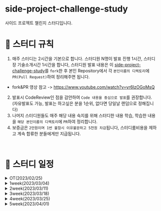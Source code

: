 # side-project-challenge-study
사이드 프로젝트 챌린지 스터디입니다.


# 📢 스터디 규칙
1. 매주 스터디는 2시간을 기본으로 합니다. 스터디원 N명이 발표 진행 1시간, 스터디장 기술소개시간 1시간을 합니다, 스터디원 발표 내용은 이 [side-project-challenge-study](https://github.com/mooh2jj/side-project-challenge-study)를 `fork`한 후 본인 Repository에서 각 `본인이름의 디렉토리`에 `PR(Pull Request)`하여 정리해주면 됩니다.
  * fork&PR 영상 참고 -> https://www.youtube.com/watch?v=yr6IzOGoMsQ

2. 발표시 CodeReview인 점을 감안하여 `Code 내용을 중심으로 발표`를 권장합니다. (자유발표도 가능, 발표는 하고싶은 분을 1순위, 없다면 당일날 랜덤으로 정해집니다)
3. 나머지 스터디원들도 매주 해당 내용 숙지를 위해 스터디한 내용 학습, 학습한 내용을 `해당 본인이름의 디렉토리`에 `PR`하여 정리합니다. 
4. 보증금은 `2만원이며 1번 불참시 이유불문하고 5천원 차감`됩니다, 스터디룸비용을 제하고 계속 합류한 분들에게만 지급됩니다.


<br>

# 📅 스터디 일정

<details>
<summary>OT(2023/02/25)</summary>
<div markdown="1">

  * 자기소개 시간
  * 스터디 취지, 방향, 구성 방식 설명
  * 과제
  ```
  1) 사용 툴 설치 및 이해하기 
   * IntelliJ(얼티메이트 버전 추천-플러그인 사용 가능)
   * MySQL, DB 접속 HediSQL or Dbeaver
   * e2e 테스트용 postman
   * git/github bash, zsh 설치
   * putty or MobaXterm 설치
 
  2) 해당 레포지토리 fork & PR 해보기
 
  3) Linux Setting 환경 -> window 사용자는 wsl2 설치, mac 사용자는 homebrew&iterm2 설치
  
  4) Linux 명령어 + MySQL SQL 학습

  챌린지) 
  1) Centos vs Ubuntu 차이 
  2) 쉡 스크립트란?
  3) MySQL5.7 vs MySQL8.0 차이
  ```
 * 환경셋팅 - [https://www.notion.so/bb4d80cb1a094696b8ff27f4cd52bb00](https://www.notion.so/bb4d80cb1a094696b8ff27f4cd52bb00)
</div>
</details>

<details>
<summary>1week(2023/03/04)</summary>
<div markdown="1">

  * 각 개인 면담 진행 => 추후 각개인에 맞는 스터디 과제도 진행할 것
  * 웹개발자가 보는 대표 server 4개 정리
  * Liunx, DB서버, git의 존재 이유
  * 간단한 Linux 명령어 정리
  * 과제
  ```
1) git-flow 란 무엇인지 정리
2) git 대표적 명령어 정리

3) MySQL에서 DB 테이블 설계시 중요 요소 각 정리

챌린지) 각 개별로 드립니다. 
```
* 1주차 정리 - https://www.notion.so/1week-c05cb87044784e7a847c3680b568c99e
</div>
</details>

<details>
<summary>2week(2023/03/11)</summary>
<div markdown="1">

  * 복습 linux 쉘 스크립트 대표적인 예, gradle
  * git flow 정리, git 명렁어 정리
  * 스터디원 발표 진행
  * 취업/이직 상황 공유, MySQL 정리 
  * 과제
  ```
1) 이론 책 3권 선정
2) 책 1권 읽고 블로그에 북리뷰 남기기
3) 북리뷰 방식은 "가장 인상깊은 구절" & "인상깊은 기술적 인사이트"로 정리

챌린지) 각 개별로 드립니다. 
```
* 2주차 정리 - https://www.notion.so/2week-9fd123cd225f4755a70019061d210a05
</div>
</details>

<details>
<summary>3week(2023/03/18)</summary>
<div markdown="1">

  * 블로그의 중요성
  * 책 5권 선정 이유(서판설명)
  * 스터디원 읽은 책 발표
    * 그림으로 배우는 HTTP & Network Basic -> Https
    * 면접을 위한 CS 전공지식 노트 -> OSI 7계층
    * 클린코드 
    * 객체지향의 사실과 오해
    
  * 과제
  ```
1) 이론 책 3권 선정
2) 책 1권 읽고 블로그에 북리뷰 남기기
3) 북리뷰 방식은 "가장 인상깊은 구절" & "인상깊은 기술적 인사이트"로 정리
```
* 3주차 정리 - https://www.notion.so/3week-9a782c2a3f7b48a584077d0f89d5c558
</div>
</details>

<details>
<summary>4week(2023/03/25)</summary>
<div markdown="1">

  * 책 아웃풋 발표
  * 사이드프로젝트 내용 소개
    
  * 과제
```
CRUD <= 도메인 coupon
C: 쿠폰 등록
R: 쿠폰 조회 (전체조회(검색조건)/상세조회)
U: 쿠폰 수정
D: 쿠폰 삭제

* 기술 스택 : postman + java11+ springboot2.6(gradle7.x) + JPA + MySQL8.x            
* 추가 요구사항 - 검색조건시, 쿠폰코드가 한글이 포함되는지를 찾아야 한다. 파라미터 codeType = "kor" 입력시, 
          요구사항에 맞는 응답값을 나오게 해주세요!
```

* 4주차 정리 - https://www.notion.so/4week-d7439507b5b147fc927e5c144bf46bfc
</div>
</details>

<details>
<summary>5week(2023/04/01)</summary>
<div markdown="1">

  * 사이드프로젝트 내용 본격적 설명
  * 코드리뷰 (coupon 과제)
  * 팀 선정  
  
  * 과제
```
- ERD (coupon, coupon_record 추가)
- API 명세서 (Notion)
- 페이징
- querydsl 동적쿼리 → coupon 조건 대체
- 다음 JWT 기술 대비, Spring Security 조사
```

* 5주차 정리 - https://www.notion.so/5week-fe0acbacf641432ab0accf0d4cfa457b
</div>
</details>

